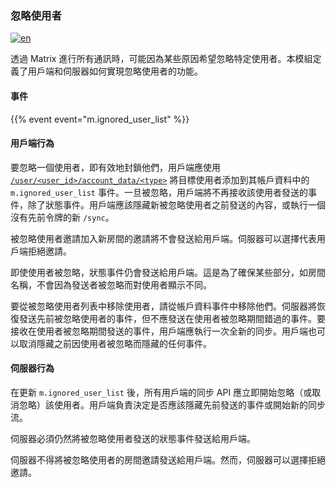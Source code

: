 ### 忽略使用者

[![en](https://img.shields.io/badge/lang-en-purple.svg)](https://github.com/message-exp/matrix_organized_spec/tree/main/v1.11/client-server-api/en/ignore_users.md)

透過 Matrix 進行所有通訊時，可能因為某些原因希望忽略特定使用者。本模組定義了用戶端和伺服器如何實現忽略使用者的功能。

#### 事件

{{% event event="m.ignored_user_list" %}}

#### 用戶端行為

要忽略一個使用者，即有效地封鎖他們，用戶端應使用 [`/user/<user_id>/account_data/<type>`](/client-server-api/#put_matrixclientv3useruseridaccount_datatype) 將目標使用者添加到其帳戶資料中的 `m.ignored_user_list` 事件。一旦被忽略，用戶端將不再接收該使用者發送的事件，除了狀態事件。用戶端應該隱藏新被忽略使用者之前發送的內容，或執行一個沒有先前令牌的新 `/sync`。

被忽略使用者邀請加入新房間的邀請將不會發送給用戶端。伺服器可以選擇代表用戶端拒絕邀請。

即使使用者被忽略，狀態事件仍會發送給用戶端。這是為了確保某些部分，如房間名稱，不會因為發送者被忽略而對使用者顯示不同。

要從被忽略使用者列表中移除使用者，請從帳戶資料事件中移除他們。伺服器將恢復發送先前被忽略使用者的事件，但不應發送在使用者被忽略期間錯過的事件。要接收在使用者被忽略期間發送的事件，用戶端應執行一次全新的同步。用戶端也可以取消隱藏之前因使用者被忽略而隱藏的任何事件。

#### 伺服器行為

在更新 `m.ignored_user_list` 後，所有用戶端的同步 API 應立即開始忽略（或取消忽略）該使用者。用戶端負責決定是否應該隱藏先前發送的事件或開始新的同步流。

伺服器必須仍然將被忽略使用者發送的狀態事件發送給用戶端。

伺服器不得將被忽略使用者的房間邀請發送給用戶端。然而，伺服器可以選擇拒絕邀請。
